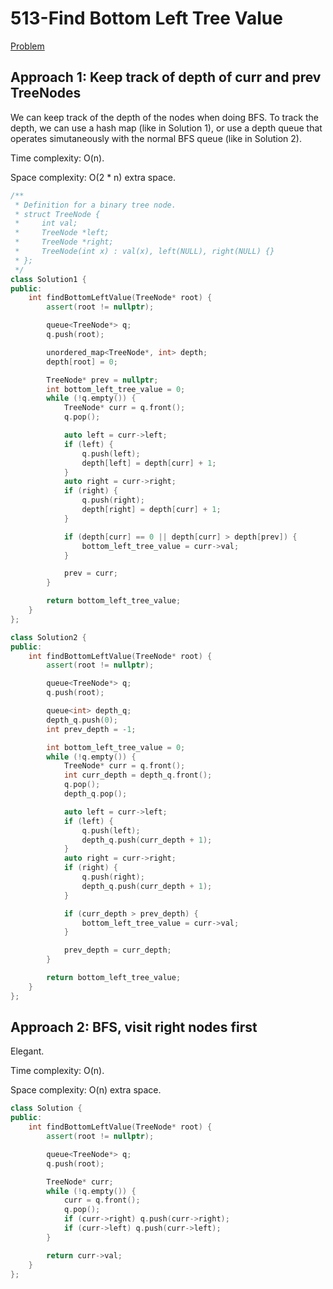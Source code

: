 # 513-Find Bottom Left Tree Value

[Problem](https://leetcode.com/problems/find-bottom-left-tree-value/)

## Approach 1: Keep track of depth of curr and prev TreeNodes

We can keep track of the depth of the nodes when doing BFS. To track the depth, we can use a hash map (like in Solution 1), or use a depth queue that operates simutaneously with the normal BFS queue (like in Solution 2).

Time complexity: O(n).

Space complexity: O(2 * n) extra space.

```c++
/**
 * Definition for a binary tree node.
 * struct TreeNode {
 *     int val;
 *     TreeNode *left;
 *     TreeNode *right;
 *     TreeNode(int x) : val(x), left(NULL), right(NULL) {}
 * };
 */
class Solution1 {
public:
    int findBottomLeftValue(TreeNode* root) {
        assert(root != nullptr);

        queue<TreeNode*> q;
        q.push(root);

        unordered_map<TreeNode*, int> depth;
        depth[root] = 0;

        TreeNode* prev = nullptr;
        int bottom_left_tree_value = 0;
        while (!q.empty()) {
            TreeNode* curr = q.front();
            q.pop();

            auto left = curr->left;
            if (left) {
                q.push(left);
                depth[left] = depth[curr] + 1;
            }
            auto right = curr->right;
            if (right) {
                q.push(right);
                depth[right] = depth[curr] + 1;
            }

            if (depth[curr] == 0 || depth[curr] > depth[prev]) {
                bottom_left_tree_value = curr->val;
            }

            prev = curr;
        }

        return bottom_left_tree_value;
    }
};

class Solution2 {
public:
    int findBottomLeftValue(TreeNode* root) {
        assert(root != nullptr);

        queue<TreeNode*> q;
        q.push(root);

        queue<int> depth_q;
        depth_q.push(0);
        int prev_depth = -1;

        int bottom_left_tree_value = 0;
        while (!q.empty()) {
            TreeNode* curr = q.front();
            int curr_depth = depth_q.front();
            q.pop();
            depth_q.pop();

            auto left = curr->left;
            if (left) {
                q.push(left);
                depth_q.push(curr_depth + 1);
            }
            auto right = curr->right;
            if (right) {
                q.push(right);
                depth_q.push(curr_depth + 1);
            }

            if (curr_depth > prev_depth) {
                bottom_left_tree_value = curr->val;
            }

            prev_depth = curr_depth;
        }

        return bottom_left_tree_value;
    }
};
```

## Approach 2: BFS, visit right nodes first

Elegant.

Time complexity: O(n).

Space complexity: O(n) extra space.

```c++
class Solution {
public:
    int findBottomLeftValue(TreeNode* root) {
        assert(root != nullptr);

        queue<TreeNode*> q;
        q.push(root);

        TreeNode* curr;
        while (!q.empty()) {
            curr = q.front();
            q.pop();
            if (curr->right) q.push(curr->right);
            if (curr->left) q.push(curr->left);
        }

        return curr->val;
    }
};
```

